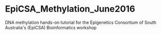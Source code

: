 # EpiCSA_Methylation_June2016
DNA methylation hands-on tutorial for the Epigenetics Consortium of South Australia's (EpiCSA) Bioinformatics workshop
